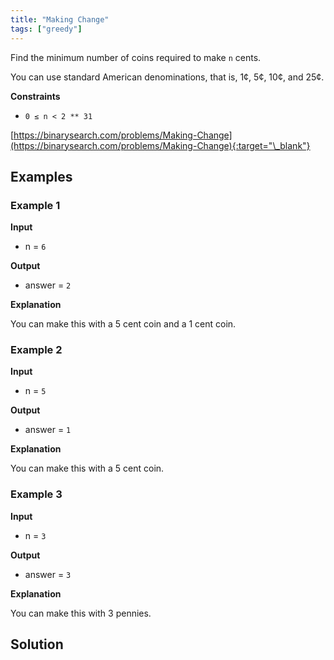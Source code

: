 ```yaml
---
title: "Making Change"
tags: ["greedy"]
---
```


Find the minimum number of coins required to make `n` cents.

You can use standard American denominations, that is, 1¢, 5¢, 10¢, and 25¢.

**Constraints**

- `0 ≤ n < 2 ** 31`

[https://binarysearch.com/problems/Making-Change](https://binarysearch.com/problems/Making-Change){:target="\_blank"}

## Examples

### Example 1

**Input**

- n = `6`

**Output**

- answer = `2`

**Explanation**

You can make this with a 5 cent coin and a 1 cent coin.

### Example 2

**Input**

- n = `5`

**Output**

- answer = `1`

**Explanation**

You can make this with a 5 cent coin.

### Example 3

**Input**

- n = `3`

**Output**

- answer = `3`

**Explanation**

You can make this with 3 pennies.

## Solution

<script src="https://gist.github.com/yaeba/16da7be5123724fcf6eccc25581cef5a.js?file=Making-Change.cpp"></script>
